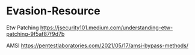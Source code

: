 # Evasion-Resource

Etw Patching
https://jsecurity101.medium.com/understanding-etw-patching-9f5af87f9d7b

AMSI
https://pentestlaboratories.com/2021/05/17/amsi-bypass-methods/
